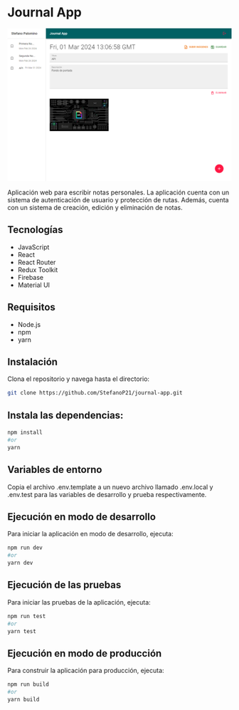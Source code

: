 # Journal App

![Imagen de previsualización](public/journal.png)

Aplicación web para escribir notas personales. La aplicación cuenta con un sistema de autenticación de usuario y protección de rutas. Además, cuenta con un sistema de creación, edición y eliminación de notas.

## Tecnologías

- JavaScript
- React
- React Router
- Redux Toolkit
- Firebase
- Material UI

## Requisitos

- Node.js
- npm
- yarn

## Instalación

Clona el repositorio y navega hasta el directorio:

```bash
git clone https://github.com/StefanoP21/journal-app.git
```

## Instala las dependencias:

```bash
npm install
#or
yarn 
```

## Variables de entorno

Copia el archivo .env.template a un nuevo archivo llamado .env.local y .env.test para las variables de desarrollo y prueba respectivamente.

## Ejecución en modo de desarrollo

Para iniciar la aplicación en modo de desarrollo, ejecuta:

```bash
npm run dev
#or
yarn dev
```

## Ejecución de las pruebas

Para iniciar las pruebas de la aplicación, ejecuta:

```bash
npm run test
#or
yarn test
```

## Ejecución en modo de producción

Para construir la aplicación para producción, ejecuta:

```bash
npm run build
#or
yarn build
```

